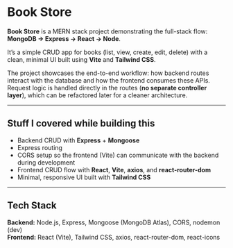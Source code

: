 # Book Store

**Book Store** is a MERN stack project demonstrating the full-stack flow: **MongoDB → Express → React → Node**.

It’s a simple CRUD app for books (list, view, create, edit, delete) with a clean, minimal UI built using **Vite** and **Tailwind CSS**.

The project showcases the end-to-end workflow: how backend routes interact with the database and how the frontend consumes these APIs. Request logic is handled directly in the routes (**no separate controller layer**), which can be refactored later for a cleaner architecture.

---

## Stuff I covered while building this

- Backend CRUD with **Express** + **Mongoose**
- Express routing
- CORS setup so the frontend (Vite) can communicate with the backend during development
- Frontend CRUD flow with **React**, **Vite**, **axios**, and **react-router-dom**
- Minimal, responsive UI built with **Tailwind CSS**

---

## Tech Stack

**Backend:** Node.js, Express, Mongoose (MongoDB Atlas), CORS, nodemon (dev)  
**Frontend:** React (Vite), Tailwind CSS, axios, react-router-dom, react-icons
